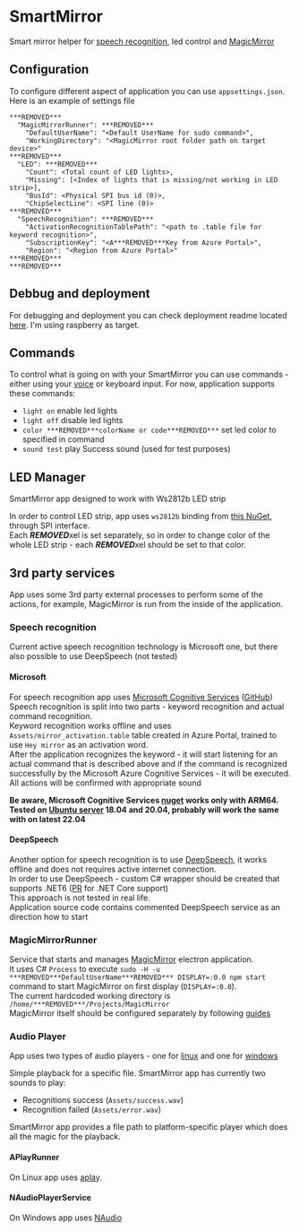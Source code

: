 # SmartMirror

Smart mirror helper for [speech recognition](#speech-recognition), led control and [MagicMirror](#magicmirrorrunner)

## Configuration

To configure different aspect of application you can use `appsettings.json`.  
Here is an example of settings file
```
***REMOVED***
  "MagicMirrorRunner": ***REMOVED***
    "DefaultUserName": "<Default UserName for sudo command>",
    "WorkingDirectory": "<MagicMirror root folder path on target device>"
***REMOVED***
  "LED": ***REMOVED***
    "Count": <Total count of LED lights>,
    "Missing": [<Index of lights that is missing/not working in LED strip>],
    "BusId": <Physical SPI bus id (0)>,
    "ChipSelectLine": <SPI line (0)>
***REMOVED***
  "SpeechRecognition": ***REMOVED***
    "ActivationRecognitionTablePath": "<path to .table file for keyword recognition>",
    "SubscriptionKey": "<A***REMOVED***Key from Azure Portal>",
    "Region": "<Region from Azure Portal>"
***REMOVED***
***REMOVED***
```

## Debbug and deployment

For debugging and deployment you can check deployment readme located [here](scripts/raspberry_deploy_readme.md). I'm using raspberry as target.

## Commands

To control what is going on with your SmartMirror you can use commands - either using your [voice](#speech-recognition) or keyboard input. For now, application supports these commands:

- `light on` enable led lights
- `light off` disable led lights
- `color ***REMOVED***colorName or code***REMOVED***` set led color to specified in command
- `sound test` play Success sound (used for test purposes)

## LED Manager

SmartMirror app designed to work with Ws2812b LED strip

In order to control LED strip, app uses `ws2812b` binding from [this NuGet](https://www.nuget.org/packages/Iot.Device.Bindings/), through SPI interface.  
Each ***REMOVED***xel is set separately, so in order to change color of the whole LED strip - each ***REMOVED***xel should be set to that color.

## 3rd party services

App uses some 3rd party external processes to perform some of the actions, for example, MagicMirror is run from the inside of the application.

### Speech recognition

Current active speech recognition technology is Microsoft one, but there also possible to use DeepSpeech (not tested)

#### Microsoft

For speech recognition app uses [Microsoft Cognitive Services](https://docs.microsoft.com/en-us/azure/cognitive-services/speech-service/) ([GitHub](https://github.com/Azure-Samples/cognitive-services-speech-sdk))  
Speech recognition is split into two parts - keyword recognition and actual command recognition.  
Keyword recognition works offline and uses `Assets/mirror_activation.table` table created in Azure Portal, trained to use `Hey mirror` as an activation word.  
After the application recognizes the keyword - it will start listening for an actual command that is described above and if the command is recognized successfully by the Microsoft Azure Cognitive Services - it will be executed.  
All actions will be confirmed with appropriate sound

**Be aware, Microsoft Cognitive Services [nuget](https://www.nuget.org/packages/Microsoft.CognitiveServices.Speech) works only with ARM64. Tested on [Ubuntu server](https://***REMOVED***.com/download/raspberry-***REMOVED***) 18.04 and 20.04, probably will work the same with on latest 22.04**

#### DeepSpeech

Another option for speech recognition is to use [DeepSpeech](https://github.com/mozilla/DeepSpeech), it works offline and does not requires active internet connection.  
In order to use DeepSpeech - custom C# wrapper should be created that supports .NET6 ([PR](https://github.com/mozilla/DeepSpeech/pull/3373) for .NET Core support)  
This approach is not tested in real life.  
Application source code contains commented DeepSpeech service as an direction how to start

### MagicMirrorRunner

Service that starts and manages [MagicMirror](https://github.com/MichMich/MagicMirror) electron application.  
It uses C# `Process` to execute `sudo -H -u ***REMOVED***DefaultUserName***REMOVED*** DISPLAY=:0.0 npm start` command to start MagicMirror on first display (`DISPLAY=:0.0`).   
The current hardcoded working directory is `/home/***REMOVED***/Projects/MagicMirror`  
MagicMirror itself should be configured separately by following [guides](https://docs.magicmirror.builders/)

### Audio Player

App uses two types of audio players - one for [linux](#aplayrunner) and one for [windows](#naudioplayerservice)

Simple playback for a specific file. SmartMirror app has currently two sounds to play:
- Recognitions success (`Assets/success.wav`)
- Recognition failed (`Assets/error.wav`)

SmartMirror app provides a file path to platform-specific player which does all the magic for the playback.

#### APlayRunner

On Linux app uses [aplay](http://manpages.***REMOVED***.com/manpages/focal/man1/aplay.1.html).

#### NAudioPlayerService

On Windows app uses [NAudio](https://github.com/naudio/NAudio)
